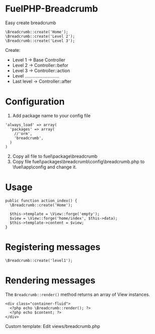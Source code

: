 FuelPHP-Breadcrumb
================

Easy create breadcrumb

    \Breadcrumb::create('Home');
    \Breadcrumb::create('Level 2');
    \Breadcrumb::create('Level 3');
  
  
Create: 
- Level 1 -> Base Controller
- Level 2 -> Controller::befor
- Level 3 -> Controller::action
- Level ...........................
- Last level -> Controller::after

  
Configuration
==================

  1. Add package name to your config file
  
    'always_load' => array(
      'packages' => array(
        //'orm',
        'breadcrumb',
      )
    )

  2. Copy all file to fuel\package\breadcrumb
  3. Copy file fuel\packages\breadcrumb\config\breadcrumb.php to \fuel\app\config and change it.
  
Usage
====================

    public function action_index() {
      \Breadcrumb::create('Home');

      $this->template = \View::forge('empty');
      $view = \View::forge('home/index', $this->data);
      $this->template->content = $view;
    }
    
Registering messages
====================

    \Breadcrumb::create('level1');
   

Rendering messages
==================

The `Breadcrumb::render()` method returns an array of View instances. 

    <div class="container-fluid">
      <?php echo \Breadcrumb::render(); ?>
      <?php echo $content; ?>
    </div>

Custom template: Edit views/breadcrumb.php 


